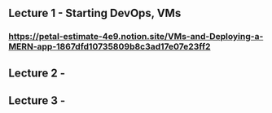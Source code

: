 ## Lecture 1 - Starting DevOps, VMs  
   
### https://petal-estimate-4e9.notion.site/VMs-and-Deploying-a-MERN-app-1867dfd10735809b8c3ad17e07e23ff2  

## Lecture 2 -

## Lecture 3 - 
